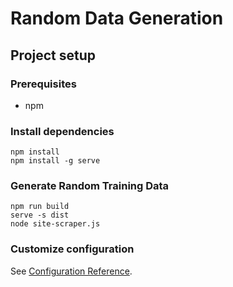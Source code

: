 # Random Data Generation

## Project setup
### Prerequisites

- npm

### Install dependencies
```
npm install
npm install -g serve
```

### Generate Random Training Data
```
npm run build
serve -s dist
node site-scraper.js
```

### Customize configuration
See [Configuration Reference](https://cli.vuejs.org/config/).
